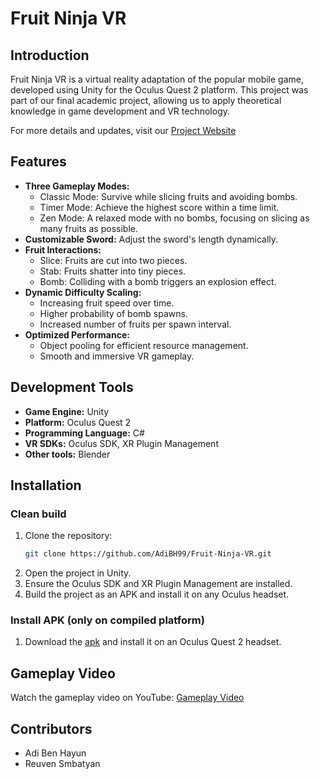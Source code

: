# Fruit Ninja VR

## Introduction
Fruit Ninja VR is a virtual reality adaptation of the popular mobile game, developed using Unity for the Oculus Quest 2 platform. This project was part of our final academic project, allowing us to apply theoretical knowledge in game development and VR technology.

For more details and updates, visit our [Project Website](https://reuvensm.wixsite.com/fruitninja-vr)

## Features
- **Three Gameplay Modes:**
  - Classic Mode: Survive while slicing fruits and avoiding bombs.
  - Timer Mode: Achieve the highest score within a time limit.
  - Zen Mode: A relaxed mode with no bombs, focusing on slicing as many fruits as possible.
- **Customizable Sword:** Adjust the sword's length dynamically.
- **Fruit Interactions:**
  - Slice: Fruits are cut into two pieces.
  - Stab: Fruits shatter into tiny pieces.
  - Bomb: Colliding with a bomb triggers an explosion effect.
- **Dynamic Difficulty Scaling:**
  - Increasing fruit speed over time.
  - Higher probability of bomb spawns.
  - Increased number of fruits per spawn interval.
- **Optimized Performance:**
  - Object pooling for efficient resource management.
  - Smooth and immersive VR gameplay.

## Development Tools
- **Game Engine:** Unity
- **Platform:** Oculus Quest 2
- **Programming Language:** C#
- **VR SDKs:** Oculus SDK, XR Plugin Management
- **Other tools:** Blender

## Installation

### Clean build
1. Clone the repository:
   ```sh
   git clone https://github.com/AdiBH99/Fruit-Ninja-VR.git
   ```
2. Open the project in Unity.
3. Ensure the Oculus SDK and XR Plugin Management are installed.
4. Build the project as an APK and install it on any Oculus headset.

### Install APK (only on compiled platform)
1. Download the [apk](https://github.com/AdiBH99/Fruit-Ninja-VR/releases/download/v1.0.0/fruitninja_vr.apk) and install it on an Oculus Quest 2 headset.

## Gameplay Video
Watch the gameplay video on YouTube: [Gameplay Video](https://youtu.be/9oVg7Gfdo4g)

## Contributors
- Adi Ben Hayun
- Reuven Smbatyan

